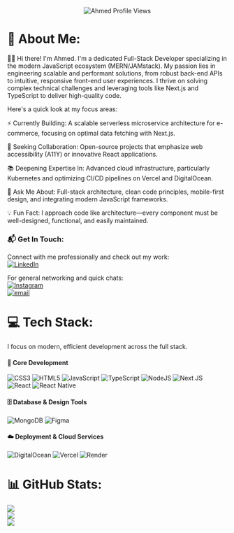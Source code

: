 <p align="center">
    <img src="https://komarev.com/ghpvc/?username=Ahmed&label=PROFILE+VIEWS&color=2c2f33&style=for-the-badge" alt="Ahmed Profile Views" />
</p>

# 💫 About Me:
👨‍💻 Hi there! I'm Ahmed.
I'm a dedicated Full-Stack Developer specializing in the modern JavaScript ecosystem (MERN/JAMstack). My passion lies in engineering scalable and performant solutions, from robust back-end APIs to intuitive, responsive front-end user experiences. I thrive on solving complex technical challenges and leveraging tools like Next.js and TypeScript to deliver high-quality code.

Here's a quick look at my focus areas:

⚡ Currently Building: A scalable serverless microservice architecture for e-commerce, focusing on optimal data fetching with Next.js.

🤝 Seeking Collaboration: Open-source projects that emphasize web accessibility (A11Y) or innovative React applications.

📚 Deepening Expertise In: Advanced cloud infrastructure, particularly Kubernetes and optimizing CI/CD pipelines on Vercel and DigitalOcean.

💬 Ask Me About: Full-stack architecture, clean code principles, mobile-first design, and integrating modern JavaScript frameworks.

💡 Fun Fact: I approach code like architecture—every component must be well-designed, functional, and easily maintained.

### 📬 Get In Touch:

Connect with me professionally and check out my work:<br/>
[![LinkedIn](https://img.shields.io/badge/LinkedIn-%230077B5.svg?logo=linkedin&logoColor=white)](https://linkedin.com/in/naveed-ahmed-981763320) 


For general networking and quick chats:<br/>
[![Instagram](https://img.shields.io/badge/Instagram-%23E4405F.svg?logo=Instagram&logoColor=white)](https://instagram.com/justtt_nav__) <br/>[![email](https://img.shields.io/badge/Email-D14836?logo=gmail&logoColor=white)](mailto:naveedahmed151106@gmail.com) 

# 💻 Tech Stack:

I focus on modern, efficient development across the full stack.

#### 🚀 Core Development
![CSS3](https://img.shields.io/badge/css3-%231572B6.svg?style=for-the-badge&logo=css3&logoColor=white) ![HTML5](https://img.shields.io/badge/html5-%23E34F26.svg?style=for-the-badge&logo=html5&logoColor=white) ![JavaScript](https://img.shields.io/badge/javascript-%23323330.svg?style=for-the-badge&logo=javascript&logoColor=%23F7DF1E) ![TypeScript](https://img.shields.io/badge/typescript-%23007ACC.svg?style=for-the-badge&logo=typescript&logoColor=white) ![NodeJS](https://img.shields.io/badge/node.js-6DA55F?style=for-the-badge&logo=node.js&logoColor=white) ![Next JS](https://img.shields.io/badge/Next-black?style=for-the-badge&logo=next.js&logoColor=white) ![React](https://img.shields.io/badge/react-%2320232a.svg?style=for-the-badge&logo=react&logoColor=%2361DAFB) ![React Native](https://img.shields.io/badge/react_native-%2320232a.svg?style=for-the-badge&logo=react&logoColor=%2361DAFB) <br/> 

#### 🗄️ Database & Design Tools <br/>
![MongoDB](https://img.shields.io/badge/MongoDB-%234ea94b.svg?style=for-the-badge&logo=mongodb&logoColor=white) ![Figma](https://img.shields.io/badge/figma-%23F24E1E.svg?style=for-the-badge&logo=figma&logoColor=white) 

#### ☁️ Deployment & Cloud Services
![DigitalOcean](https://img.shields.io/badge/DigitalOcean-%230167ff.svg?style=for-the-badge&logo=digitalOcean&logoColor=white) ![Vercel](https://img.shields.io/badge/vercel-%23000000.svg?style=for-the-badge&logo=vercel&logoColor=white) ![Render](https://img.shields.io/badge/Render-%46E3B7.svg?style=for-the-badge&logo=render&logoColor=white)
# 📊 GitHub Stats:
![](https://github-readme-stats.vercel.app/api?username=Ahmed&theme=radical&hide_border=true&include_all_commits=true&count_private=false&show_icons=true )<br/>
![](https://nirzak-streak-stats.vercel.app/?user=Ahmed&theme=radical&hide_border=true)<br/>
![](https://github-readme-stats.vercel.app/api/top-langs/?username=Ahmed&theme=radical&hide_border=true&layout=compact&hide=Puppet)


